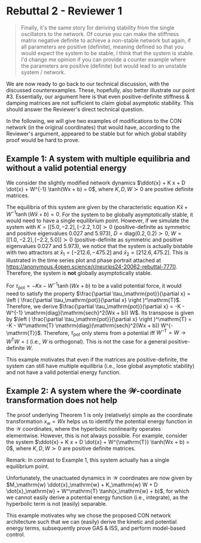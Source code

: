 # Rebuttal 2 - Reviewer 1

> Finally, it's the same story for deriving stability from the single oscillators to the network. Of course you can make the stiffness matrix negative definite to achieve a non-stable network but again, if all parameters are positive (definite), meaning defined so that you would expect the system to be stable, I think that the system is stable. I'd change me opinion if you can provide a counter example where the parameters are positive (definite) but would lead to an unstable system / network.

We are now ready to go back to our technical discussion, with the discussed counterexamples. These, hopefully, also better illustrate our point #3. Essentially, our argument here is that even positive-definite stiffness & damping matrices are not sufficient to claim global asymptotic stability. This should answer the Reviewer's direct technical question.

In the following, we will give two examples of modifications to the CON network (in the original coordinates) that would have, according to the Reviewer's argument, appeared to be stable but for which global stability proof would be hard to prove.

## Example 1: A system with multiple equilibria and without a valid potential energy

We consider the slightly modified network dynamics $\ddot{x} + K x + D \dot{x} + W^{-1} \tanh(Wx + b) = 0$, where $K, D, W \succ 0$ are positive definite matrices.

The equilibria of this system are given by the characteristic equation $K \bar{x} + W^{-1} \tanh(W \bar{x} + b) = 0$.
For the system to be globally asymptotically stable, it would need to have a single equilibrium point. However, if we simulate the system with $K = [[5.0, -2.2], [-2.2, 1.0] \succ 0$ (positive-definite as symmetric and positive eigenvalues $0.027$ and $5.973$), $D = \mathrm{diag}(0.2, 0.2) \succ 0$, $W = [[1.0, -2.2], [-2.2, 5.0]] \succ 0$ (positive-definite as symmetric and positive eigenvalues $0.027$ and $5.973$), we notice that the system is actually bistable with two attractors at $\bar{x}_1 = [-212.6, -475.2]$ and $\bar{x}_2 = [212.6, 475.2]$. This is illustrated in the time series plot and phase portrait attached at https://anonymous.4open.science/r/neurips24-20062-rebuttal-7770. Therefore, the system is **not** globally asymptotically stable.

For $\tau_\mathrm{pot} = -K x -W^{-1} \tanh(Wx + b)$ to be a valid potential force, it would need to satisfy the property $\frac{\partial \tau_\mathrm{pot}}{\partial x} = \left ( \frac{\partial \tau_\mathrm{pot}}{\partial x} \right )^\mathrm{T}$. Therefore, we derive $\frac{\partial \tau_\mathrm{pot}}{\partial x} = -K - W^{-1} \mathrm{diag}(\mathrm{sech}^2(Wx + b)) W$. Its transpose is given by $\left ( \frac{\partial \tau_\mathrm{pot}}{\partial x} \right )^\mathrm{T} = -K - W^\mathrm{T} \mathrm{diag}(\mathrm{sech}^2(Wx + b)) W^{-\mathrm{T}}$. Therefore, $\tau_\mathrm{pot}$ only stems from a potential iff $W^{-\mathrm{T}} = W \rightarrow W^\mathrm{T} W = \mathbb{I}$ (i.e., $W$ is orthogonal). This is not the case for a general positive-definite $W$.

This example motivates that even if the matrices are positive-definite, the system can still have multiple equilibria (i.e., lose global asymptotic stability) and not have a valid potential energy function.

## Example 2: A system where the $\mathcal{W}$-coordinate transformation does not help

The proof underlying Theorem 1 is only (relatively) simple as the coordinate transformation $x_\mathrm{w} = W x$ helps us to identify the potential energy function in the $\mathcal{W}$ coordinates, where the hyperbolic nonlinearity operates elementwise. However, this is not always possible. For example, consider the system $\ddot{x} + K x + D \dot{x} + W^{\mathrm{T}} \tanh(Wx + b) = 0$, where $K, D, W \succ 0$ are positive definite matrices. 

Remark: In contrast to Example 1, this system actually has a single equilibrium point. 

Unfortunately, the unactuated dynamics in $\mathcal{W}$ coordinates are now given by $M_\mathrm{w} \ddot{x}_\mathrm{w} + K_\mathrm{w} W + D \dot{x}_\mathrm{w} + W^\mathrm{T} \tanh(x_\mathrm{w} + b)$, for which we cannot easily derive a potential energy function (i.e., integrate), as the hyperbolic term is not (easily) separable.

This example motivates why we chose the proposed CON network architecture such that we can (easily) derive the kinetic and potential energy terms, subsequently prove GAS & ISS, and perform model-based control.